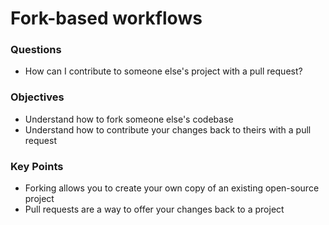 # Fork-based workflows

<div class="questions">

### Questions

- How can I contribute to someone else's project with a pull request?

</div>

<div class="objectives">

### Objectives

- Understand how to fork someone else's codebase
- Understand how to contribute your changes back to theirs with a pull request

</div>  


<div class="keypoints">

### Key Points

- Forking allows you to create your own copy of an existing open-source project
- Pull requests are a way to offer your changes back to a project

</div>

